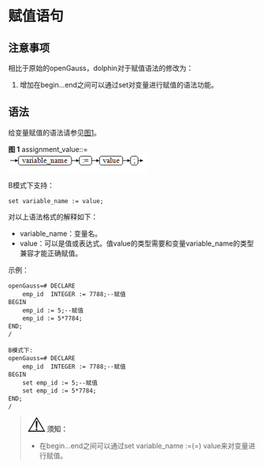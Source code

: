 # 赋值语句<a name="ZH-CN_TOPIC_0289899984"></a>

## 注意事项

相比于原始的openGauss，dolphin对于赋值语法的修改为：

1. 增加在begin...end之间可以通过set对变量进行赋值的语法功能。

## 语法<a name="zh-cn_topic_0283137492_zh-cn_topic_0237122222_zh-cn_topic_0059778597_s0d14c5a042e2478fa57514f056522738"></a>

给变量赋值的语法请参见[图1](#zh-cn_topic_0283137492_zh-cn_topic_0237122222_zh-cn_topic_0059778597_f1087f61f4ec24addbb3b79a2ccf21917)。

**图 1**  assignment\_value::=<a name="zh-cn_topic_0283137492_zh-cn_topic_0237122222_zh-cn_topic_0059778597_f1087f61f4ec24addbb3b79a2ccf21917"></a>  
![](figures/assignment_value.png "assignment_value")

B模式下支持：

```
set variable_name := value;
```

对以上语法格式的解释如下：

-   variable\_name：变量名。
-   value：可以是值或表达式。值value的类型需要和变量variable\_name的类型兼容才能正确赋值。

示例：

```
openGauss=# DECLARE
    emp_id  INTEGER := 7788;--赋值
BEGIN
    emp_id := 5;--赋值
    emp_id := 5*7784;
END;
/

B模式下:
openGauss=# DECLARE
    emp_id  INTEGER := 7788;--赋值
BEGIN
    set emp_id := 5;--赋值
    set emp_id := 5*7784;
END;
/
```

> ![](public_sys-resources/icon-notice.png) **须知：** 
>
> * 在begin...end之间可以通过set variable\_name :=(=) value来对变量进行赋值。

